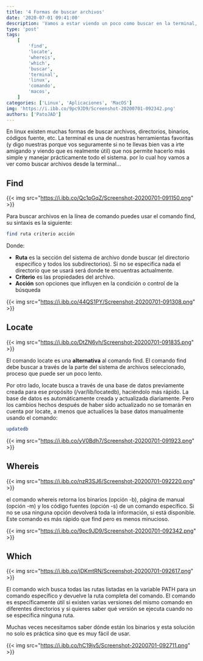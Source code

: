 ```yaml
---
title: '4 Formas de buscar archivos'
date: '2020-07-01 09:41:00'
description: 'Vamos a estar viendo un poco como buscar en la terminal, algo muy útil y realmente rápido que recorrer directorios'
type: 'post'
tags:
    [
        'find',
        'locate',
        'whereis',
        'which',
        'buscar',
        'terminal',
        'linux',
        'comando',
        'macos',
    ]
categories: ['Linux', 'Aplicaciones', 'MacOS']
img: 'https://i.ibb.co/9pc9JD9/Screenshot-20200701-092342.png'
authors: ['PatoJAD']
---
```


En linux existen muchas formas de buscar archivos, directorios, binarios, códigos fuente, etc. La terminal es una de nuestras herramientas favoritas (y digo nuestras porque vos seguramente si no te llevas bien vas a irte amigando y viendo que es realmente útil) que nos permite hacerlo más simple y manejar prácticamente todo el sistema. por lo cual hoy vamos a ver como buscar archivos desde la terminal…

## Find

{{< img src="https://i.ibb.co/Qc1pGqZ/Screenshot-20200701-091150.png" >}}

Para buscar archivos en la línea de comando puedes usar el comando find, su sintaxis es la siguiente:

```zsh
find ruta criterio acción
```

Donde:

-   **Ruta** es la sección del sistema de archivo donde buscar (el directorio especifico y todos los subdirectorios). Si no se especifica nada el directorio que se usará será donde te encuentras actualmente.
-   **Criterio** es las propiedades del archivo.
-   **Acción** son opciones que influyen en la condición o control de la búsqueda

{{< img src="https://i.ibb.co/44QS1PY/Screenshot-20200701-091308.png" >}}

## Locate

{{< img src="https://i.ibb.co/DtZN6vh/Screenshot-20200701-091835.png" >}}

El comando locate es una **alternativa** al comando find. El comando find debe buscar a través de la parte del sistema de archivos seleccionado, proceso que puede ser un poco lento.

Por otro lado, locate busca a través de una base de datos previamente creada para ese propósito (/var/lib/locatedb), haciéndolo más rápido. La base de datos es automáticamente creada y actualizada diariamente. Pero los cambios hechos después de haber sido actualizado no se tomarán en cuenta por locate, a menos que actualices la base datos manualmente usando el comando:

```zsh
updatedb
```

{{< img src="https://i.ibb.co/yV0Bdh7/Screenshot-20200701-091923.png" >}}

## Whereis

{{< img src="https://i.ibb.co/nzR3SJ6/Screenshot-20200701-092220.png" >}}

el comando whereis retorna los binarios (opción -b), página de manual (opción -m) y los código fuentes (opción -s) de un comando específico. Si no se usa ninguna opción devolverá toda la información, si está disponible. Este comando es más rápido que find pero es menos minucioso.

{{< img src="https://i.ibb.co/9pc9JD9/Screenshot-20200701-092342.png" >}}

## Which

{{< img src="https://i.ibb.co/jDKmtRN/Screenshot-20200701-092617.png" >}}

El comando wich busca todas las rutas listadas en la variable PATH para un comando específico y devuelve la ruta completa del comando. El comando es específicamente útil si existen varias versiones del mismo comando en diferentes directorios y si quieres saber qué versión se ejecuta cuando no se especifica ninguna ruta.

Muchas veces necesitamos saber dónde están los binarios y esta solución no solo es práctica sino que es muy fácil de usar.

{{< img src="https://i.ibb.co/hC19jv5/Screenshot-20200701-092711.png" >}}
